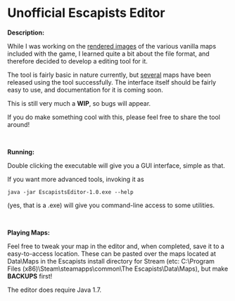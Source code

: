 Unofficial Escapists Editor
===========================

**Description:**

While I was working on the [rendered images](http://www.reddit.com/r/theescapists/comments/2w2dzd/full_resolution_renders_of_ingame_renders_wip/) of the various vanilla maps included with the game, I learned quite a bit about the file format, and therefore decided to develop a editing tool for it.

The tool is fairly basic in nature currently, but [several](http://steamcommunity.com//app/298630/discussions/0/617328415062159839/) maps have been released using the tool successfully. The interface itself should be fairly easy to use, and documentation for it is coming soon.

This is still very much a **WIP**, so bugs will appear.

If you do make something cool with this, please feel free to share the tool around!

&nbsp;

**Running:**

Double clicking the executable will give you a GUI interface, simple as that.

If you want more advanced tools, invoking it as

    java -jar EscapistsEditor-1.0.exe --help

(yes, that is a .exe) will give you command-line access to some utilities.

&nbsp;

**Playing Maps:**

Feel free to tweak your map in the editor and, when completed, save it to a easy-to-access location. These can be pasted over the maps located at Data\Maps in the Escapists install directory for Stream (etc: C:\Program Files (x86)\Steam\steamapps\common\The Escapists\Data\Maps), but make **BACKUPS** first!

The editor does require Java 1.7.